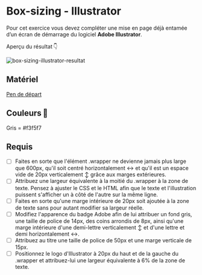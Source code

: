 # Box-sizing - Illustrator
Pour cet exercice vous devez compléter une mise en page déjà entamée d’un écran de démarrage du logiciel **Adobe Illustrator**.

Aperçu du résultat 👇

![box-sizing-illustrator-resultat](https://github.com/user-attachments/assets/7eca0b99-11d6-4edd-8f96-d84d67e81221)

## Matériel

[Pen de départ](https://codepen.io/smnarnold/pen/rNYeWJZ?editors=1100)

## Couleurs 🎨
Gris = #f3f5f7

## Requis
* [ ] Faites en sorte que l'élément .wrapper ne devienne jamais plus large que 600px, qu'il soit centré horizontalement ↔️ et qu'il est un espace vide de 20px verticalement ↕️ grâce aux marges extérieures.
* [ ] Attribuez une largeur équivalente à la moitié du .wrapper à la zone de texte. Pensez à ajuster le CSS et le HTML afin que le texte et l'illustration puissent s'afficher un à côté de l'autre sur la même ligne.
* [ ] Faites en sorte qu'une marge intérieure de 20px soit ajoutée à la zone de texte sans pour autant modifier sa largeur réelle.
* [ ] Modifiez l'apparence du badge Adobe afin de lui attribuer un fond gris, une taille de police de 14px, des coins arrondis de 8px, ainsi qu'une marge intérieure d'une demi-lettre verticalement ↕️ et d'une lettre et demi horizontalement ↔️.
* [ ] Attribuez au titre une taille de police de 50px et une marge verticale de 15px.
* [ ] Positionnez le logo d'Illustrator à 20px du haut et de la gauche du .wrapper et attribuez-lui une largeur équivalente à 6% de la zone de texte.
